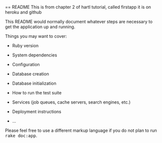 == README
This is from chapter 2 of hartl tutorial, called firstapp it is on heroku and github

This README would normally document whatever steps are necessary to get the
application up and running.

Things you may want to cover:

* Ruby version

* System dependencies

* Configuration

* Database creation

* Database initialization

* How to run the test suite

* Services (job queues, cache servers, search engines, etc.)

* Deployment instructions

* ...



Please feel free to use a different markup language if you do not plan to run
<tt>rake doc:app</tt>.
